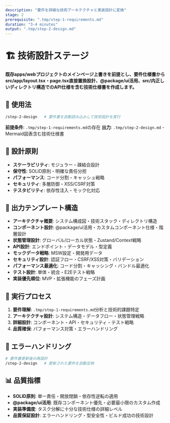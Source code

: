 ```yaml
---
description: "要件を詳細な技術アーキテクチャと実装設計に変換"
stage: 2
prerequisite: ".tmp/step-1-requirements.md"
duration: "3-4 minutes"
output: ".tmp/step-2-design.md"
---
```


# 🏗️ 技術設計ステージ

**既存apps/webプロジェクトのメインページ上書きを前提とし、要件仕様書からsrc/app/layout.tsx・page.tsx直接置換設計、@package/ui活用、src/内正しいディレクトリ構造でのAPI仕様を含む技術仕様書を作成します。**

## 📝 使用法

```bash
/step-2-design   # 要件書を自動読み込みして技術設計を実行
```

**前提条件**: `.tmp/step-1-requirements.md`の存在
**出力**: `.tmp/step-2-design.md` - Mermaid図表含む技術仕様書

## 🎯 設計原則

- **スケーラビリティ**: モジュラー・疎結合設計
- **保守性**: SOLID原則・明確な責任分担
- **パフォーマンス**: コード分割・キャッシュ戦略
- **セキュリティ**: 多層防御・XSS/CSRF対策
- **テスタビリティ**: 依存性注入・モック化対応

## 📐 出力テンプレート構造

- **アーキテクチャ概要**: システム構成図・技術スタック・ディレクトリ構造
- **コンポーネント設計**: @package/ui活用・カスタムコンポーネント仕様・階層設計
- **状態管理設計**: グローバル/ローカル状態・Zustand/Context戦略
- **API設計**: エンドポイント・データモデル・型定義
- **モックデータ戦略**: MSW設定・開発用データ
- **セキュリティ設計**: 認証フロー・CSRF/XSS対策・バリデーション
- **パフォーマンス最適化**: コード分割・キャッシング・バンドル最適化
- **テスト設計**: 単体・統合・E2Eテスト戦略
- **実装優先順位**: MVP・拡張機能のフェーズ計画

## 🚀 実行プロセス

1. **要件理解**: `.tmp/step-1-requirements.md`分析と技術的課題特定
2. **アーキテクチャ設計**: システム構造・データフロー・状態管理戦略
3. **詳細設計**: コンポーネント・API・セキュリティ・テスト戦略
4. **品質確保**: パフォーマンス対策・エラーハンドリング

## 🚨 エラーハンドリング

```bash
# 要件書更新後の再設計
/step-2-design   # 更新された要件を自動反映
```

## 📊 品質指標

- **SOLID原則**: 単一責任・開放閉鎖・依存性逆転の適用
- **@package/ui活用**: 既存コンポーネント優先・必要最小限のカスタム作成
- **実装準備度**: タスク分解に十分な技術仕様の詳細レベル
- **品質保証設計**: エラーハンドリング・型安全性・ビルド成功の技術設計
